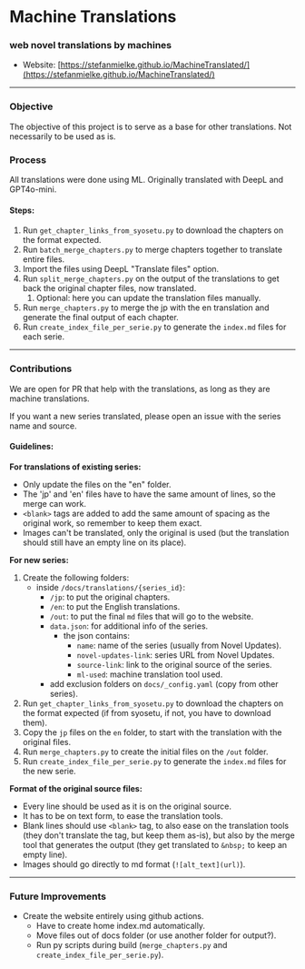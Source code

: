 # Machine Translations

### web novel translations by machines

- Website: [https://stefanmielke.github.io/MachineTranslated/](https://stefanmielke.github.io/MachineTranslated/)

---

### Objective

The objective of this project is to serve as a base for other translations. Not necessarily to be used as is.

### Process

All translations were done using ML. Originally translated with DeepL and GPT4o-mini.

#### Steps:

1. Run `get_chapter_links_from_syosetu.py` to download the chapters on the format expected.
1. Run `batch_merge_chapters.py` to merge chapters together to translate entire files.
1. Import the files using DeepL "Translate files" option.
1. Run `split_merge_chapters.py` on the output of the translations to get back the original chapter files, now translated.
    1. Optional: here you can update the translation files manually.
1. Run `merge_chapters.py` to merge the jp with the en translation and generate the final output of each chapter.
1. Run `create_index_file_per_serie.py` to generate the `index.md` files for each serie.

---

### Contributions

We are open for PR that help with the translations, as long as they are machine translations.

If you want a new series translated, please open an issue with the series name and source.

#### Guidelines:

**For translations of existing series:**
- Only update the files on the "en" folder.
- The 'jp' and 'en' files have to have the same amount of lines, so the merge can work.
- `<blank>` tags are added to add the same amount of spacing as the original work, so remember to keep them exact.
- Images can't be translated, only the original is used (but the translation should still have an empty line on its place).

**For new series:**
1. Create the following folders:
    - inside `/docs/translations/{series_id}`:
        - `/jp`: to put the original chapters.
        - `/en`: to put the English translations.
        - `/out`: to put the final `md` files that will go to the website.
        - `data.json`: for additional info of the series.
            - the json contains:
                - `name`: name of the series (usually from Novel Updates).
                - `novel-updates-link`: series URL from Novel Updates.
                - `source-link`: link to the original source of the series.
                - `ml-used`: machine translation tool used.
        - add exclusion folders on `docs/_config.yaml` (copy from other series).
1. Run `get_chapter_links_from_syosetu.py` to download the chapters on the format expected (if from syosetu, if not, you have to download them).
1. Copy the `jp` files on the `en` folder, to start with the translation with the original files.
1. Run `merge_chapters.py` to create the initial files on the `/out` folder.
1. Run `create_index_file_per_serie.py` to generate the `index.md` files for the new serie.

**Format of the original source files:**
- Every line should be used as it is on the original source.
- It has to be on text form, to ease the translation tools.
- Blank lines should use `<blank>` tag, to also ease on the translation tools (they don't translate the tag, but keep them as-is), but also by the merge tool that generates the output (they get translated to `&nbsp;` to keep an empty line).
- Images should go directly to md format (`![alt_text](url)`).

---

### Future Improvements

- Create the website entirely using github actions.
    - Have to create home index.md automatically.
    - Move files out of docs folder (or use another folder for output?).
    - Run py scripts during build (`merge_chapters.py` and `create_index_file_per_serie.py`).